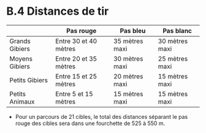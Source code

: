 # B.4 Distances de tir

|                | Pas rouge             | Pas bleu       | Pas blanc      |
| -------------- | --------------------- | -------------- | -------------- |
| Grands Gibiers | Entre 30 et 40 mètres | 35 mètres maxi | 30 mètres maxi |
| Moyens Gibiers | Entre 20 et 35 mètres | 30 mètres maxi | 25 mètres maxi |
| Petits Gibiers | Entre 15 et 25 mètres | 20 mètres maxi | 15 mètres maxi |
| Petits Animaux | Entre 5 et 15 mètres  | 15 mètres maxi | 15 mètres maxi |

* Pour un parcours de 21 cibles, le total des distances séparant le pas rouge des cibles sera dans une
  fourchette de 525 à 550 m.
